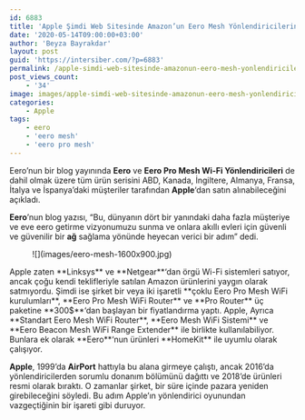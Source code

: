 ```yaml
---
id: 6883
title: 'Apple Şimdi Web Sitesinde Amazon’un Eero Mesh Yönlendiricilerini Satıyor'
date: '2020-05-14T09:00:00+03:00'
author: 'Beyza Bayrakdar'
layout: post
guid: 'https://intersiber.com/?p=6883'
permalink: /apple-simdi-web-sitesinde-amazonun-eero-mesh-yonlendiricilerini-satiyor/
post_views_count:
    - '34'
image: images/apple-simdi-web-sitesinde-amazonun-eero-mesh-yonlendiricilerini-satiyor-scaled.jpg
categories:
    - Apple
tags:
    - eero
    - 'eero mesh'
    - 'eero pro mesh'
---
```


Eero’nun bir blog yayınında **Eero** ve **Eero Pro Mesh Wi-Fi Yönlendiricileri** de dahil olmak üzere tüm ürün serisini ABD, Kanada, İngiltere, Almanya, Fransa, İtalya ve İspanya’daki müşteriler tarafından **Apple**‘dan satın alınabileceğini açıkladı.

**Eero**’nun blog yazısı, “Bu, dünyanın dört bir yanındaki daha fazla müşteriye ve eve eero getirme vizyonumuzu sunma ve onlara akıllı evleri için güvenli ve güvenilir bir **ağ** sağlama yönünde heyecan verici bir adım” dedi.

<figure class="wp-block-image size-large">![](images/eero-mesh-1600x900.jpg)</figure>Apple zaten **Linksys** ve **Netgear**‘dan örgü Wi-Fi sistemleri satıyor, ancak çoğu kendi teklifleriyle satılan Amazon ürünlerini yaygın olarak satmıyordu. Şimdi ise şirket bir veya iki işaretli **çoklu Eero Pro Mesh WiFi kurulumları**, **Eero Pro Mesh WiFi Router** ve **Pro Router** üç paketine **300$**‘dan başlayan bir fiyatlandırma yaptı. Apple, Ayrıca **Standart Eero Mesh WiFi Router**, **Eero Mesh WiFi Sistemi** ve **Eero Beacon Mesh WiFi Range Extender** ile birlikte kullanılabiliyor. Bunlara ek olarak **Eero**‘nun ürünleri **HomeKit** ile uyumlu olarak çalışıyor.

**Apple**, 1999’da **AirPort** hattıyla bu alana girmeye çalıştı, ancak 2016’da yönlendiricilerden sorumlu donanım bölümünü dağıttı ve 2018’de ürünleri resmi olarak bıraktı. O zamanlar şirket, bir süre içinde pazara yeniden girebileceğini söyledi. Bu adım Apple’ın yönlendirici oyunundan vazgeçtiğinin bir işareti gibi duruyor.
